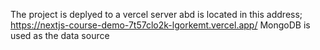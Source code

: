 The project is deplyed to a vercel server abd is located in this address;
https://nextjs-course-demo-7t57clo2k-lgorkemt.vercel.app/
MongoDB is used as the data source

